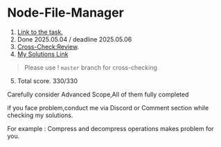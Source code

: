 # Node-File-Manager

1. [Link to the task.](https://github.com/AlreadyBored/nodejs-assignments/blob/main/assignments/file-manager/assignment.md)
2. Done 2025.05.04 / deadline 2025.05.06
3. [Cross-Check:Review](https://github.com/AlreadyBored/nodejs-assignments/blob/main/assignments/file-manager/score.md).
4. [My Solutions Link](https://github.com/asadbekiv/Node-File-Manage)

> Please use ! `master` branch for cross-checking

5. Total score. 330/330

Carefully consider Advanced Scope,All of them fully completed

if you face problem,conduct me via Discord or Comment section while checking my solutions.

For example : Compress and decompress operations makes problem for you.
